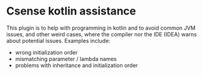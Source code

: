 # Csense kotlin assistance 
This plugin is to help with programming in kotlin and to avoid common JVM issues, and other weird cases, where the compiler nor the IDE (IDEA) warns about potential issues.
Examples include:
 - wrong initialization order
 - mismatching parameter / lambda names
 - problems with inheritance and initialization order


